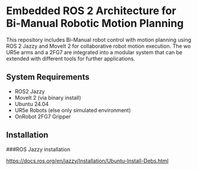 # Embedded ROS 2 Architecture for Bi-Manual Robotic Motion Planning
This repository includes Bi-Manual robot control with motion planning using ROS 2 Jazzy and MoveIt 2 for collaborative robot motion execution. The wo UR5e arms and a 2FG7 are integrated into a modular system that can be extended with different tools for further applications.

## System Requirements
- ROS2 Jazzy
- MoveIt 2 (via binary install)
- Ubuntu 24.04
- UR5e Robots (else only simulated environment)
- OnRobot 2FG7 Gripper

## Installation
###ROS Jazzy installation 

https://docs.ros.org/en/jazzy/Installation/Ubuntu-Install-Debs.html

